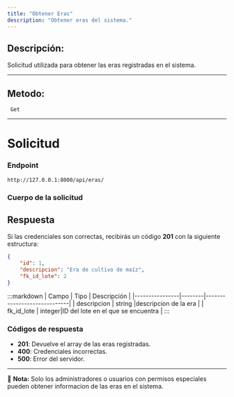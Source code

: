 ```yaml
---
title: "Obtener Eras"
description: "Obtener eras del sistema."
---
```



## Descripción:
Solicitud utilizada para obtener las eras registradas en el sistema.

---


## Metodo: 
```
 Get
```
---


# **Solicitud**

### **Endpoint**
```
http://127.0.0.1:8000/api/eras/
```

### **Cuerpo de la solicitud**

## **Respuesta**

Si las credenciales son correctas, recibirás un código **201** con la siguiente estructura:

```json
{
    "id": 1,
    "descripcion": "Era de cultivo de maíz",
    "fk_id_lote": 2
}
```

:::markdown
| Campo           | Tipo   | Descripción                |
|----------------|--------|-----------------------------|
| descripcion     | string |descripcion de la era   |
| fk_id_lote      | integer|ID del lote en el que se encuentra  |
:::


### **Códigos de respuesta**
- **201**: Devuelve el array de las eras registradas.
- **400**: Credenciales incorrectas.
- **500**: Error del servidor.

---

📄 **Nota:**  Solo los administradores o usuarios con permisos especiales pueden obtener informacion de las eras en el sistema.

